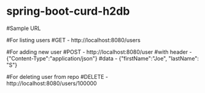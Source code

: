 # spring-boot-curd-h2db

#Sample URL

#For listing users
#GET - http://localhost:8080/users

#For adding new user
#POST - http://localhost:8080/user
#with header - {"Content-Type":"application/json"}
#data - {"firstName":"Joe", "lastName": "S"}

#For deleting user from repo
#DELETE - http://localhost:8080/users/100000

